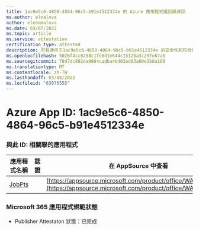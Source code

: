 ```yaml
---
title: 1ac9e5c6-4850-4864-96c5-b91e4512334e 的 Azure 應用程式識別碼資訊
ms.author: elmalova
author: elenamalova
ms.date: 03/07/2022
ms.topic: article
ms.service: attestation
certification_type: attested
description: 所有適用于1ac9e5c6-4850-4864-96c5-b91e4512334e 的安全性和符合性資訊資訊。
ms.openlocfilehash: 5026f4cc0298c1fe0d1e644c1512ba3c297e67a5
ms.sourcegitcommit: 78d7dc892da0864cadba4bd03ed83a09e2b8a160
ms.translationtype: MT
ms.contentlocale: zh-TW
ms.lasthandoff: 03/08/2022
ms.locfileid: "63076555"
---
```

# <a name="azure-app-id-1ac9e5c6-4850-4864-96c5-b91e4512334e"></a>Azure App ID: 1ac9e5c6-4850-4864-96c5-b91e4512334e


### <a name="apps-associated-with-this-id"></a>與此 ID: 相關聯的應用程式
| **應用程式名稱** | **認證** | **在 AppSource 中查看** |
|--------------|---------------|-----------------------|
| [JobPts](https://docs.microsoft.com/microsoft-365-app-certification/forward/WA200001849) |  | [https://appsource.microsoft.com/product/office/WA200001849](https://appsource.microsoft.com/product/office/WA200001849) |

### <a name="microsoft-365-app-compliance-status"></a>Microsoft 365 應用程式規範狀態
- Publisher Attestaton 狀態：已完成
